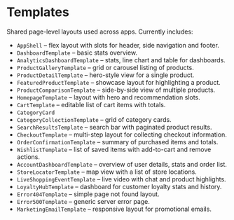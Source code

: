 # Templates

Shared page-level layouts used across apps. Currently includes:

- `AppShell` – flex layout with slots for header, side navigation and footer.
- `DashboardTemplate` – basic stats overview.
- `AnalyticsDashboardTemplate` – stats, line chart and table for dashboards.
- `ProductGalleryTemplate` – grid or carousel listing of products.
- `ProductDetailTemplate` – hero-style view for a single product.
- `FeaturedProductTemplate` – showcase layout for highlighting a product.
- `ProductComparisonTemplate` – side-by-side view of multiple products.
- `HomepageTemplate` – layout with hero and recommendation slots.
- `CartTemplate` – editable list of cart items with totals.
- `CategoryCard`
- `CategoryCollectionTemplate` – grid of category cards.
- `SearchResultsTemplate` – search bar with paginated product results.
- `CheckoutTemplate` – multi-step layout for collecting checkout information.
- `OrderConfirmationTemplate` – summary of purchased items and totals.
- `WishlistTemplate` – list of saved items with add-to-cart and remove actions.
- `AccountDashboardTemplate` – overview of user details, stats and order list.
- `StoreLocatorTemplate` – map view with a list of store locations.
- `LiveShoppingEventTemplate` – live video with chat and product highlights.
- `LoyaltyHubTemplate` – dashboard for customer loyalty stats and history.
- `Error404Template` – simple page not found layout.
- `Error500Template` – generic server error page.
- `MarketingEmailTemplate` – responsive layout for promotional emails.
